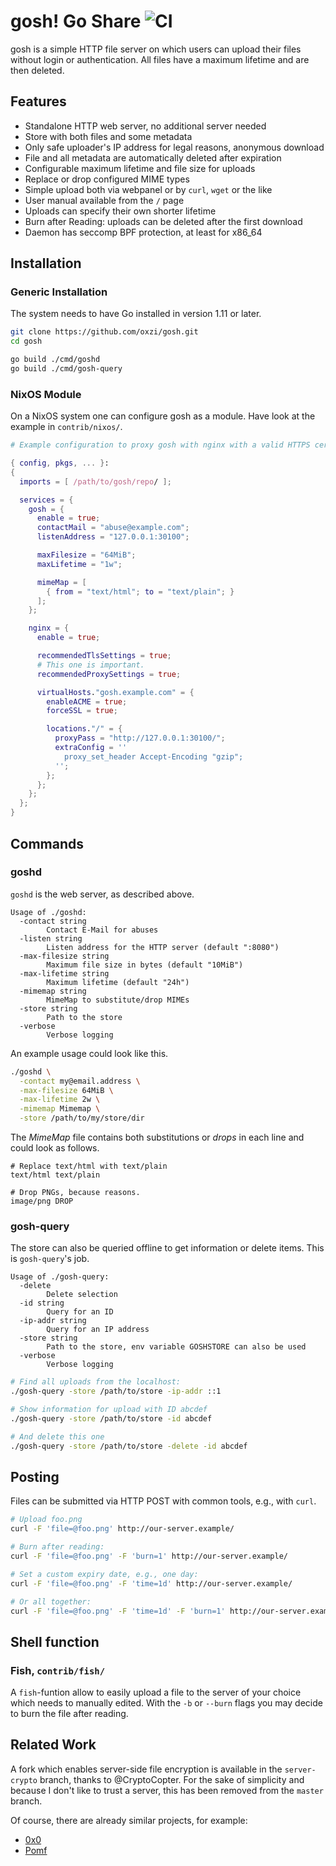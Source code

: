 # gosh! Go Share ![CI](https://github.com/oxzi/gosh/workflows/CI/badge.svg)

gosh is a simple HTTP file server on which users can upload their files without login or authentication.
All files have a maximum lifetime and are then deleted.


## Features

- Standalone HTTP web server, no additional server needed
- Store with both files and some metadata
- Only safe uploader's IP address for legal reasons, anonymous download
- File and all metadata are automatically deleted after expiration
- Configurable maximum lifetime and file size for uploads
- Replace or drop configured MIME types
- Simple upload both via webpanel or by `curl`, `wget` or the like
- User manual available from the `/` page
- Uploads can specify their own shorter lifetime
- Burn after Reading: uploads can be deleted after the first download
- Daemon has seccomp BPF protection, at least for x86_64


## Installation
### Generic Installation

The system needs to have Go installed in version 1.11 or later.

```bash
git clone https://github.com/oxzi/gosh.git
cd gosh

go build ./cmd/goshd
go build ./cmd/gosh-query
```

### NixOS Module

On a NixOS system one can configure gosh as a module. Have look at the example in `contrib/nixos/`.

```nix
# Example configuration to proxy gosh with nginx with a valid HTTPS certificate.

{ config, pkgs, ... }:
{
  imports = [ /path/to/gosh/repo/ ];

  services = {
    gosh = {
      enable = true;
      contactMail = "abuse@example.com";
      listenAddress = "127.0.0.1:30100";

      maxFilesize = "64MiB";
      maxLifetime = "1w";

      mimeMap = [
        { from = "text/html"; to = "text/plain"; }
      ];
    };

    nginx = {
      enable = true;

      recommendedTlsSettings = true;
      # This one is important.
      recommendedProxySettings = true;

      virtualHosts."gosh.example.com" = {
        enableACME = true;
        forceSSL = true;

        locations."/" = {
          proxyPass = "http://127.0.0.1:30100/";
          extraConfig = ''
            proxy_set_header Accept-Encoding "gzip";
          '';
        };
      };
    };
  };
}
```


## Commands
### goshd

`goshd` is the web server, as described above.

```
Usage of ./goshd:
  -contact string
        Contact E-Mail for abuses
  -listen string
        Listen address for the HTTP server (default ":8080")
  -max-filesize string
        Maximum file size in bytes (default "10MiB")
  -max-lifetime string
        Maximum lifetime (default "24h")
  -mimemap string
        MimeMap to substitute/drop MIMEs
  -store string
        Path to the store
  -verbose
        Verbose logging
```

An example usage could look like this.

```bash
./goshd \
  -contact my@email.address \
  -max-filesize 64MiB \
  -max-lifetime 2w \
  -mimemap Mimemap \
  -store /path/to/my/store/dir
```

The *MimeMap* file contains both substitutions or *drops* in each line and could look as follows.

```
# Replace text/html with text/plain
text/html text/plain

# Drop PNGs, because reasons.
image/png DROP
```


### gosh-query

The store can also be queried offline to get information or delete items. This is `gosh-query`'s job.

```
Usage of ./gosh-query:
  -delete
        Delete selection
  -id string
        Query for an ID
  -ip-addr string
        Query for an IP address
  -store string
        Path to the store, env variable GOSHSTORE can also be used
  -verbose
        Verbose logging
```

```bash
# Find all uploads from the localhost:
./gosh-query -store /path/to/store -ip-addr ::1

# Show information for upload with ID abcdef
./gosh-query -store /path/to/store -id abcdef

# And delete this one
./gosh-query -store /path/to/store -delete -id abcdef
```

## Posting

Files can be submitted via HTTP POST with common tools, e.g., with `curl`.

```bash
# Upload foo.png
curl -F 'file=@foo.png' http://our-server.example/

# Burn after reading:
curl -F 'file=@foo.png' -F 'burn=1' http://our-server.example/

# Set a custom expiry date, e.g., one day:
curl -F 'file=@foo.png' -F 'time=1d' http://our-server.example/

# Or all together:
curl -F 'file=@foo.png' -F 'time=1d' -F 'burn=1' http://our-server.example/
```

## Shell function

### Fish, `contrib/fish/`

A `fish`-funtion allow to easily upload a file to the server of your choice which needs to manually edited.
With the `-b` or `--burn` flags you may decide to burn the file after reading.


## Related Work

A fork which enables server-side file encryption is available in the `server-crypto` branch, thanks to @CryptoCopter.
For the sake of simplicity and because I don't like to trust a server, this has been removed from the `master` branch.

Of course, there are already similar projects, for example:

- [0x0](https://github.com/lachs0r/0x0)
- [Pomf](https://github.com/pomf/pomf)
